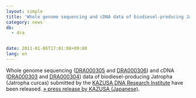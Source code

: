 ```yaml
---
layout: simple
title: 'Whole genome sequencing and cDNA data of biodiesel-producing Jatropha are released.'
category: news
db:
  - dra


date: 2011-01-06T17:01:08+09:00
lang: en
---
```


Whole genome sequencing (<a href="http://ddbj.nig.ac.jp/DRASearch/submission?acc=DRA000305">DRA000305</a> and <a href="http://ddbj.nig.ac.jp/DRASearch/submission?acc=DRA000306">DRA000306</a>) and cDNA (<a href="http://ddbj.nig.ac.jp/DRASearch/submission?acc=DRA000303">DRA000303</a> and <a href="http://ddbj.nig.ac.jp/DRASearch/submission?acc=DRA000304">DRA000304</a>) data of biodiesel-producing Jatropha (Jatropha curcas) submitted by the <a href="http://www.kazusa.or.jp/e/index.html">KAZUSA DNA Research Institute</a> have been released. <a href="http://www.kazusa.or.jp/j/information/news20101213.html">» press release by KAZUSA (Japanese)</a>.
